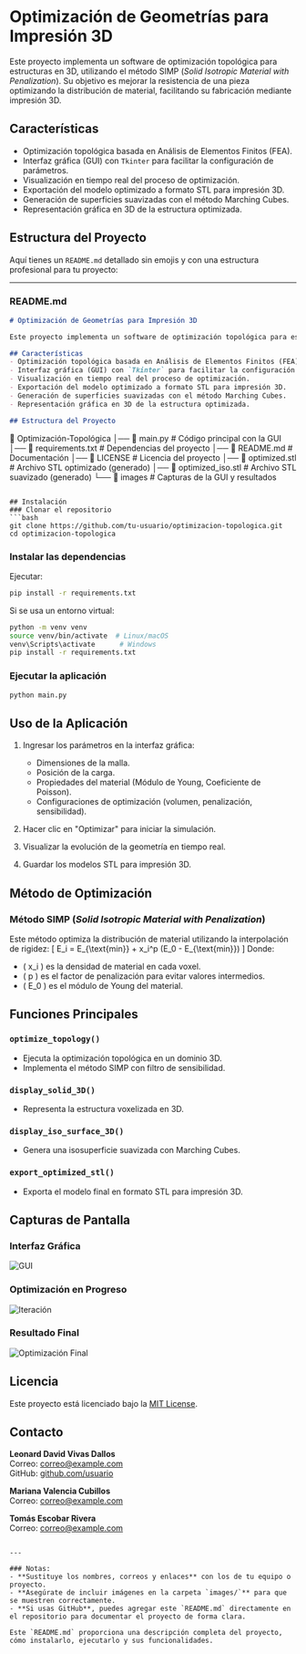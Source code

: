 # Optimización de Geometrías para Impresión 3D

Este proyecto implementa un software de optimización topológica para estructuras en 3D, utilizando el método SIMP (*Solid Isotropic Material with Penalization*). Su objetivo es mejorar la resistencia de una pieza optimizando la distribución de material, facilitando su fabricación mediante impresión 3D.

## Características
- Optimización topológica basada en Análisis de Elementos Finitos (FEA).
- Interfaz gráfica (GUI) con `Tkinter` para facilitar la configuración de parámetros.
- Visualización en tiempo real del proceso de optimización.
- Exportación del modelo optimizado a formato STL para impresión 3D.
- Generación de superficies suavizadas con el método Marching Cubes.
- Representación gráfica en 3D de la estructura optimizada.

## Estructura del Proyecto

Aquí tienes un `README.md` detallado sin emojis y con una estructura profesional para tu proyecto:

---

### **README.md**
```markdown
# Optimización de Geometrías para Impresión 3D

Este proyecto implementa un software de optimización topológica para estructuras en 3D, utilizando el método SIMP (*Solid Isotropic Material with Penalization*). Su objetivo es mejorar la resistencia de una pieza optimizando la distribución de material, facilitando su fabricación mediante impresión 3D.

## Características
- Optimización topológica basada en Análisis de Elementos Finitos (FEA).
- Interfaz gráfica (GUI) con `Tkinter` para facilitar la configuración de parámetros.
- Visualización en tiempo real del proceso de optimización.
- Exportación del modelo optimizado a formato STL para impresión 3D.
- Generación de superficies suavizadas con el método Marching Cubes.
- Representación gráfica en 3D de la estructura optimizada.

## Estructura del Proyecto
```
📁 Optimización-Topológica
│── 📜 main.py           # Código principal con la GUI
│── 📜 requirements.txt  # Dependencias del proyecto
│── 📜 README.md         # Documentación
│── 📜 LICENSE           # Licencia del proyecto
│── 📜 optimized.stl     # Archivo STL optimizado (generado)
│── 📜 optimized_iso.stl # Archivo STL suavizado (generado)
└── 📁 images            # Capturas de la GUI y resultados
```

## Instalación
### Clonar el repositorio
```bash
git clone https://github.com/tu-usuario/optimizacion-topologica.git
cd optimizacion-topologica
```

### Instalar las dependencias
Ejecutar:
```bash
pip install -r requirements.txt
```

Si se usa un entorno virtual:
```bash
python -m venv venv
source venv/bin/activate  # Linux/macOS
venv\Scripts\activate      # Windows
pip install -r requirements.txt
```

### Ejecutar la aplicación
```bash
python main.py
```

## Uso de la Aplicación
1. Ingresar los parámetros en la interfaz gráfica:
   - Dimensiones de la malla.
   - Posición de la carga.
   - Propiedades del material (Módulo de Young, Coeficiente de Poisson).
   - Configuraciones de optimización (volumen, penalización, sensibilidad).
   
2. Hacer clic en "Optimizar" para iniciar la simulación.

3. Visualizar la evolución de la geometría en tiempo real.

4. Guardar los modelos STL para impresión 3D.

## Método de Optimización
### Método SIMP (*Solid Isotropic Material with Penalization*)
Este método optimiza la distribución de material utilizando la interpolación de rigidez:
\[
E_i = E_{\text{min}} + x_i^p (E_0 - E_{\text{min}})
\]
Donde:
- \( x_i \) es la densidad de material en cada voxel.
- \( p \) es el factor de penalización para evitar valores intermedios.
- \( E_0 \) es el módulo de Young del material.

## Funciones Principales
### `optimize_topology()`
- Ejecuta la optimización topológica en un dominio 3D.
- Implementa el método SIMP con filtro de sensibilidad.

### `display_solid_3D()`
- Representa la estructura voxelizada en 3D.

### `display_iso_surface_3D()`
- Genera una isosuperficie suavizada con Marching Cubes.

### `export_optimized_stl()`
- Exporta el modelo final en formato STL para impresión 3D.

## Capturas de Pantalla
### Interfaz Gráfica
![GUI](images/gui_main.png)

### Optimización en Progreso
![Iteración](images/gui_iteration.png)

### Resultado Final
![Optimización Final](images/gui_final.png)

## Licencia
Este proyecto está licenciado bajo la [MIT License](LICENSE).

## Contacto
**Leonard David Vivas Dallos**  
Correo: [correo@example.com](mailto:correo@example.com)  
GitHub: [github.com/usuario](https://github.com/usuario)

**Mariana Valencia Cubillos**  
Correo: [correo@example.com](mailto:correo@example.com)  

**Tomás Escobar Rivera**  
Correo: [correo@example.com](mailto:correo@example.com)  
```

---

### Notas:
- **Sustituye los nombres, correos y enlaces** con los de tu equipo o proyecto.
- **Asegúrate de incluir imágenes en la carpeta `images/`** para que se muestren correctamente.
- **Si usas GitHub**, puedes agregar este `README.md` directamente en el repositorio para documentar el proyecto de forma clara.

Este `README.md` proporciona una descripción completa del proyecto, cómo instalarlo, ejecutarlo y sus funcionalidades.